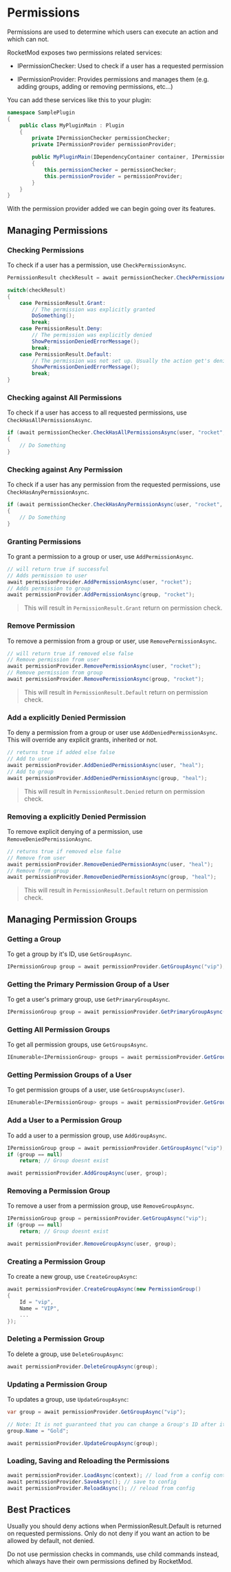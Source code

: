 # Permissions
Permissions are used to determine which users can execute an action and which can not.

RocketMod exposes two permissions related services:

* IPermissionChecker: Used to check if a user has a requested permission

* IPermissionProvider: Provides permissions and manages them (e.g. adding groups, adding or removing permissions, etc...)

You can add these services like this to your plugin:
```csharp
namespace SamplePlugin
{
    public class MyPluginMain : Plugin
    {
        private IPermissionChecker permissionChecker;
        private IPermissionProvider permissionProvider;

        public MyPluginMain(IDependencyContainer container, IPermissionChecker permissionChecker, IPermissionProvider permissionProvider) : base ("MyPlugin", container)
        {
            this.permissionChecker = permissionChecker;
            this.permissionProvider = permissionProvider;
        }
    }
}
```
With the permission provider added we can begin going over its features.

## Managing Permissions
### Checking Permissions
To check if a user has a permission, use `CheckPermissionAsync`.

```csharp
PermissionResult checkResult = await permissionChecker.CheckPermissionAsync(user, "rocket");

switch(checkResult)
{
    case PermissionResult.Grant:
        // The permission was explicitly granted
        DoSomething();
        break;
    case PermissionResult.Deny:
        // The permission was explicitly denied
        ShowPermissionDeniedErrorMessage();
        break;
    case PermissionResult.Default:
        // The permission was not set up. Usually the action get's denied here as well.
        ShowPermissionDeniedErrorMessage();
        break;				
}
```

### Checking against All Permissions
To check if a user has access to all requested permissions, use `CheckHasAllPermissionsAsync`.
```csharp
if (await permissionChecker.CheckHasAllPermissionsAsync(user, "rocket", "p", "i") == PermissionResult.Grant)
{
    // Do Something
}	
```

### Checking against Any Permission
To check if a user has any permission from the requested permissions, use `CheckHasAnyPermissionAsync`.
```csharp
if (await permissionChecker.CheckHasAnyPermissionAsync(user, "rocket", "p", "i") == PermissionResult.Grant)
{
    // Do Something
}	
```

### Granting Permissions
To grant a permission to a group or user, use `AddPermissionAsync`.

```csharp
// will return true if successful
// Adds permission to user
await permissionProvider.AddPermissionAsync(user, "rocket");
// Adds permission to group
await permissionProvider.AddPermissionAsync(group, "rocket");
```

> This will result in `PermissionResult.Grant` return on permission check.

### Remove Permission
To remove a permission from a group or user, use `RemovePermissionAsync`.

```csharp
// will return true if removed else false
// Remove permission from user
await permissionProvider.RemovePermissionAsync(user, "rocket");
// Remove permission from group
await permissionProvider.RemovePermissionAsync(group, "rocket");
```

> This will result in `PermissionResult.Default` return on permission check.

### Add a explicitly Denied Permission
To deny a permission from a group or user use `AddDeniedPermissionAsync`. This will override any explicit grants, inherited or not.

```csharp
// returns true if added else false
// Add to user
await permissionProvider.AddDeniedPermissionAsync(user, "heal");
// Add to group
await permissionProvider.AddDeniedPermissionAsync(group, "heal");
```

> This will result in `PermissionResult.Denied` return on permission check.

### Removing a explicitly Denied Permission
To remove explicit denying of a permission, use `RemoveDeniedPermissionAsync`.

```csharp
// returns true if removed else false
// Remove from user
await permissionProvider.RemoveDeniedPermissionAsync(user, "heal");
// Remove from group
await permissionProvider.RemoveDeniedPermissionAsync(group, "heal");
```

> This will result in `PermissionResult.Default` return on permission check.

## Managing Permission Groups
### Getting a Group
To get a group by it's ID, use `GetGroupAsync`.

```csharp
IPermissionGroup group = await permissionProvider.GetGroupAsync("vip");
```

### Getting the Primary Permission Group of a User
To get a user's primary group, use `GetPrimaryGroupAsync`.

```csharp
IPermissionGroup group = await permissionProvider.GetPrimaryGroupAsync(user);
```

### Getting All Permission Groups
To get all permission groups, use `GetGroupsAsync`.

```csharp
IEnumerable<IPermissionGroup> groups = await permissionProvider.GetGroupsAsync();
```

### Getting Permission Groups of a User
To get permission groups of a user, use `GetGroupsAsync(user)`.
```csharp
IEnumerable<IPermissionGroup> groups = await permissionProvider.GetGroupsAsync(user);
```

### Add a User to a Permission Group
To add a user to a permission group, use `AddGroupAsync`.

```csharp
IPermissionGroup group = await permissionProvider.GetGroupAsync("vip");
if (group == null)
	return; // Group doesnt exist

await permissionProvider.AddGroupAsync(user, group);
```

### Removing a Permission Group
To remove a user from a permission group, use `RemoveGroupAsync`.

```csharp
IPermissionGroup group = permissionProvider.GetGroupAsync("vip");
if (group == null)
	return; // Group doesnt exist

await permissionProvider.RemoveGroupAsync(user, group);
```

### Creating a Permission Group
To create a new group, use `CreateGroupAsync`:

```csharp
await permissionProvider.CreateGroupAsync(new PermissionGroup() 
{
	Id = "vip",
	Name = "VIP",
	...
});
```

### Deleting a Permission Group
To delete a group, use `DeleteGroupAsync`:

```csharp
await permissionProvider.DeleteGroupAsync(group);
```

### Updating a Permission Group
To updates a group, use `UpdateGroupAsync`:

```csharp
var group = await permissionProvider.GetGroupAsync("vip");

// Note: It is not guaranteed that you can change a Group's ID after it has been set.
group.Name = "Gold";

await permissionProvider.UpdateGroupAsync(group);
```

### Loading, Saving and Reloading the Permissions

```csharp
await permissionProvider.LoadAsync(context); // load from a config context
await permissionProvider.SaveAsync(); // save to config
await permissionProvider.ReloadAsync(); // reload from config
```

## Best Practices
Usually you should deny actions when PermissionResult.Default is returned on requested permissions. Only do not deny if you want an action to be allowed by default, not denied.

Do not use permission checks in commands, use child commands instead, which always have their own permissions defined by RocketMod. 